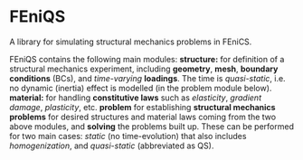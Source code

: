 # FEniQS
A library for simulating structural mechanics problems in FEniCS.

FEniQS contains the following main modules:
**structure:** for definition of a structural mechanics experiment, including **geometry**, **mesh**, **boundary conditions** (BCs), and _time-varying_ **loadings**. The time is _quasi-static_, i.e. no dynamic (inertia) effect is modelled (in the problem module below).
**material:** for handling **constitutive laws** such as _elasticity_, _gradient damage_, _plasticity_, etc.
**problem** for establishing **structural mechanics problems** for desired structures and material laws coming from the two above modules, and **solving** the problems built up. These can be performed for two main cases: _static_ (no time-evolution) that also includes _homogenization_, and _quasi-static_ (abbreviated as QS).
